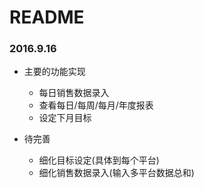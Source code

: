 # README

### 2016.9.16
* 主要的功能实现
    * 每日销售数据录入
    * 查看每日/每周/每月/年度报表
    * 设定下月目标
    
* 待完善
    * 细化目标设定(具体到每个平台)
    * 细化销售数据录入(输入多平台数据总和)